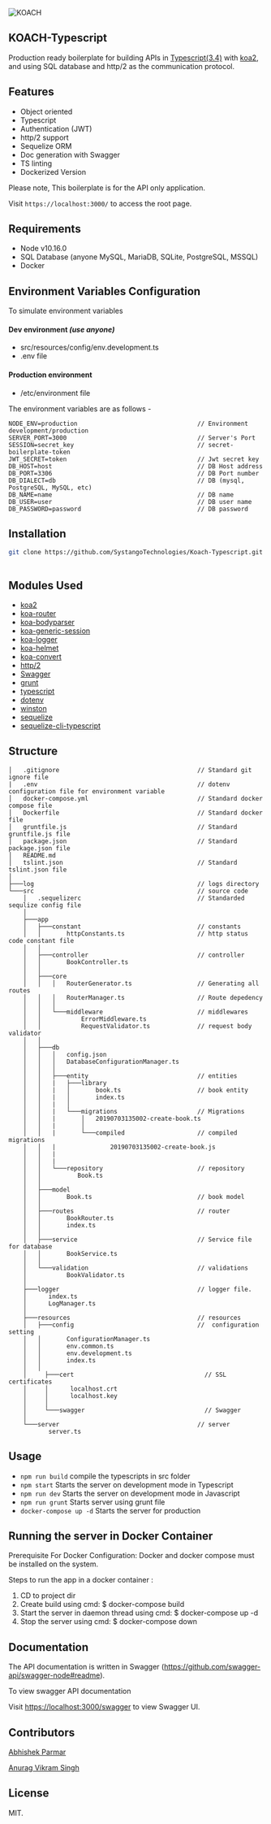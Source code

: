 ![KOACH](https://github.com/SystangoTechnologies/Koach/raw/master/static/koach.png)

## KOACH-Typescript
Production ready boilerplate for building APIs in [Typescript(3.4)](https://www.typescriptlang.org/) with [koa2](https://github.com/koajs/koa/), and using SQL database and http/2 as the communication protocol.


## Features
* Object oriented
* Typescript
* Authentication (JWT)
* http/2 support
* Sequelize ORM
* Doc generation with Swagger
* TS linting
* Dockerized Version

Please note, This boilerplate is for the API only application.

Visit `https://localhost:3000/` to access the root page.

## Requirements
* Node v10.16.0
* SQL Database (anyone MySQL, MariaDB, SQLite, PostgreSQL, MSSQL)
* Docker

## Environment Variables Configuration
To simulate environment variables
#### Dev environment *(use anyone)*
- src/resources/config/env.development.ts
- .env file

####  Production environment
- /etc/environment file

The environment variables are as follows -
```
NODE_ENV=production                                 // Environment development/production
SERVER_PORT=3000                                    // Server's Port
SESSION=secret_key                                  // secret-boilerplate-token
JWT_SECRET=token                                    // Jwt secret key
DB_HOST=host                                        // DB Host address
DB_PORT=3306                                        // DB Port number
DB_DIALECT=db                                       // DB (mysql, PostgreSQL, MySQL, etc)
DB_NAME=name                                        // DB name
DB_USER=user                                        // DB user name
DB_PASSWORD=password                                // DB password
```

## Installation
```bash
git clone https://github.com/SystangoTechnologies/Koach-Typescript.git
 
```

## Modules Used
* [koa2](https://github.com/koajs/koa)
* [koa-router](https://github.com/alexmingoia/koa-router)
* [koa-bodyparser](https://github.com/koajs/bodyparser)
* [koa-generic-session](https://github.com/koajs/generic-session)
* [koa-logger](https://github.com/koajs/logger)
* [koa-helmet](https://github.com/venables/koa-helmet)
* [koa-convert](https://github.com/koajs/convert)
* [http/2](https://github.com/molnarg/node-http2)
* [Swagger](https://github.com/swagger-api/)
* [grunt](https://github.com/gruntjs/grunt)
* [typescript](https://github.com/Microsoft/TypeScript)
* [dotenv](https://github.com/motdotla/dotenv)
* [winston](https://github.com/winstonjs/winston)
* [sequelize](https://github.com/sequelize/sequelize)
* [sequelize-cli-typescript](https://github.com/douglas-treadwell/sequelize-cli-typescript)
## Structure
```
│   .gitignore                                      // Standard git ignore file
|   .env                                            // dotenv configuration file for environment variable
│   docker-compose.yml                              // Standard docker compose file
│   Dockerfile                                      // Standard docker file
│   gruntfile.js                                    // Standard  gruntfile.js file
│   package.json                                    // Standard package.json file
│   README.md
│   tslint.json                                     // Standard tslint.json file
│
├───log                                             // logs directory
└───src                                             // source code
    │   .sequelizerc                                // Standarded sequlize config file
    │
    ├───app
    │   ├───constant                                // constants
    │   │       httpConstants.ts                    // http status code constant file
    │   │
    │   ├───controller                              // controller
    │   │       BookController.ts
    │   │
    │   ├───core
    │   │   │   RouterGenerator.ts                  // Generating all routes
    │   │   │   RouterManager.ts                    // Route depedency
    │   │   │
    │   │   └───middleware                          // middlewares
    │   │           ErrorMiddleware.ts 
    │   │           RequestValidator.ts             // request body validator
    │   │
    │   ├───db
    │   │   │   config.json
    │   │   │   DatabaseConfigurationManager.ts
    │   │   │
    │   │   ├───entity                              // entities
    │   │   |   ├───library
    │   │   |   │       book.ts                     // book entity
    │   │   |   │       index.ts
    │   │   |   │
    │   │   |   └───migrations                      // Migrations
    │   │   |       │   20190703135002-create-book.ts
    │   │   |       │
    │   │   |       └───compiled                    // compiled migrations
    │   │   |               20190703135002-create-book.js       
    │   │   |
    │   │   |
    │   │   └───repository                          // repository
    │   │          Book.ts        
    │   │   
    │   ├───model
    │   │       Book.ts                             // book model
    │   │ 
    │   ├───routes                                  // router
    │   │       BookRouter.ts
    │   │       index.ts
    │   │
    │   ├───service                                 // Service file for database
    │   │       BookService.ts
    │   │
    │   └───validation                              // validations
    │           BookValidator.ts
    │
    ├───logger                                      // logger file.
    │      index.ts
    │      LogManager.ts
    │
    ├───resources                                   // resources
    │   ├───config                                  //  configuration setting
    │   │       ConfigurationManager.ts
    │   │       env.common.ts
    │   │       env.development.ts
    │   │       index.ts
    │   │
    │	  ├───cert                                    // SSL certificates
    │	  │      localhost.crt
    │	  │      localhost.key
    │	  │       
   	│	  └───swagger                                 // Swagger
    │
    └───server                                      // server
           server.ts
```


## Usage
* `npm run build` compile the typescripts in src folder
* `npm start` Starts the server on development mode in Typescript
* `npm run dev` Starts the server on development mode in Javascript
* `npm run grunt` Starts server using grunt file
* `docker-compose up -d` Starts the server for production 

## Running the server in Docker Container

Prerequisite For Docker Configuration: Docker and docker compose must be installed on the system.

Steps to run the app in a docker container :
  1. CD to project dir
  2. Create build using cmd: $ docker-compose build
  3. Start the server in daemon thread using cmd: $ docker-compose up -d 
  4. Stop the server using cmd: $ docker-compose down

## Documentation
The API documentation is written in Swagger (https://github.com/swagger-api/swagger-node#readme).

To view swagger API documentation

Visit [https://localhost:3000/swagger](https://localhost:3000/swagger) to view Swagger UI.

## Contributors

[Abhishek Parmar](https://www.linkedin.com/in/abhishek-parmar-19a875122/)

[Anurag Vikram Singh](https://www.linkedin.com/in/anuragvikramsingh/)

## License
MIT.
